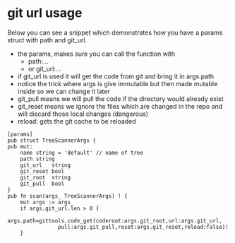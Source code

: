 # git url usage

Below you can see a snippet which demonstrates how you have a params struct with path and git_url.

- the params, makes sure you can call the function with
  - path:...
  - or git_url:... 
- if git_url is used it will get the code from git and bring it in args.path
- notice the trick where args is give immutable but then made mutable inside so we can change it later
- git_pull means we will pull the code if the directory would already exist
- git_reset means we ignore the files which are changed in the repo and will discard those local changes (dangerous)
- reload: gets the git cache to be reloaded

```golang
[params]
pub struct TreeScannerArgs {
pub mut:
	name string = 'default' // name of tree
	path string
	git_url   string
	git_reset bool
	git_root  string
	git_pull  bool
}
pub fn scan(args_ TreeScannerArgs) ! {
	mut args := args_
	if args.git_url.len > 0 {
		args.path=gittools.code_get(coderoot:args.git_root,url:args.git_url,
                pull:args.git_pull,reset:args.git_reset,reload:false)!
	}

```